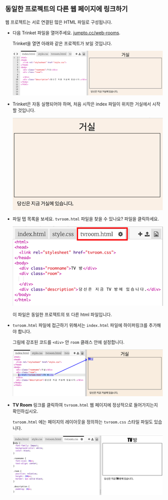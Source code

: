 ## 동일한 프로젝트의 다른 웹 페이지에 링크하기

웹 프로젝트는 서로 연결된 많은 HTML 파일로 구성됩니다.

+ 다음 Trinket 파일을 열어주세요. <a href="https://trinket.io/html/f1486ddb24" target="_blank">jumpto.cc/web-rooms</a>.
    
    Trinket을 열면 아래와 같은 프로젝트가 보일 것입니다.
    
    ![스크린샷](images/rooms-starter.png)

+ Trinket은 자동 실행되어야 하며, 처음 시작은 index 파일이 위치한 거실에서 시작할 것입니다.
    
    ![스크린샷](images/rooms-hall-start.png)

+ 파일 탭 목록을 보세요. `tvroom.html` 파일을 찾을 수 있나요? 파일을 클릭하세요.
    
    ![스크린샷](images/rooms-tvroom-html.png)
    
    이 파일은 동일한 프로젝트의 또 다른 html 파일입니다.

+ `tvroom.html` 파일에 접근하기 위해서는 `index.html` 파일에 하이퍼링크를 추가해야 합니다.
    
    그림에 강조된 코드를 `<div>` 안 `room` 클래스 안에 설정합니다.
    
    ![스크린샷](images/rooms-link-tvroom.png)

+ **TV Room** 링크를 클릭하여 `tvroom.html` 웹 페이지에 정상적으로 들어가지는지 확인하십시오.
    
    `tvroom.html` 에는 페이지의 레이아웃을 정의하는 `tvroom.css` 스타일 파일도 있습니다.
    
    ![스크린샷](images/rooms-tvroom-unstyled.png)